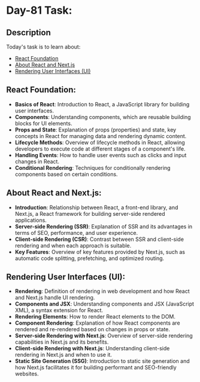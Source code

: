 # Day-81 Task:

## Description
Today's task is to learn about:

- [React Foundation](https://nextjs.org/learn/react-foundations)
- [About React and Next.js](https://nextjs.org/learn/react-foundations/what-is-react-and-nextjs)
- [Rendering User Interfaces (UI)](https://nextjs.org/learn/react-foundations/rendering-ui)

## React Foundation:
- **Basics of React**: Introduction to React, a JavaScript library for building user interfaces.
- **Components**: Understanding components, which are reusable building blocks for UI elements.
- **Props and State**: Explanation of props (properties) and state, key concepts in React for managing data and rendering dynamic content.
- **Lifecycle Methods**: Overview of lifecycle methods in React, allowing developers to execute code at different stages of a component's life.
- **Handling Events**: How to handle user events such as clicks and input changes in React.
- **Conditional Rendering**: Techniques for conditionally rendering components based on certain conditions.

## About React and Next.js:
- **Introduction**: Relationship between React, a front-end library, and Next.js, a React framework for building server-side rendered applications.
- **Server-side Rendering (SSR)**: Explanation of SSR and its advantages in terms of SEO, performance, and user experience.
- **Client-side Rendering (CSR)**: Contrast between SSR and client-side rendering and when each approach is suitable.
- **Key Features**: Overview of key features provided by Next.js, such as automatic code splitting, prefetching, and optimized routing.

## Rendering User Interfaces (UI):
- **Rendering**: Definition of rendering in web development and how React and Next.js handle UI rendering.
- **Components and JSX**: Understanding components and JSX (JavaScript XML), a syntax extension for React.
- **Rendering Elements**: How to render React elements to the DOM.
- **Component Rendering**: Explanation of how React components are rendered and re-rendered based on changes in props or state.
- **Server-side Rendering with Next.js**: Overview of server-side rendering capabilities in Next.js and its benefits.
- **Client-side Rendering with Next.js**: Understanding client-side rendering in Next.js and when to use it.
- **Static Site Generation (SSG)**: Introduction to static site generation and how Next.js facilitates it for building performant and SEO-friendly websites.
